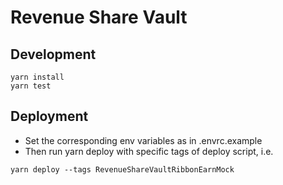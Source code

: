 # Revenue Share Vault

## Development
```
yarn install
yarn test
```

## Deployment
* Set the corresponding env variables as in .envrc.example
* Then run yarn deploy with specific tags of deploy script, i.e.
```
yarn deploy --tags RevenueShareVaultRibbonEarnMock
```
